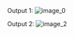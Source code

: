 

Output 1:
![image_0](https://github.com/SharathChampzz/ChampzzProjects/assets/54370770/b5c62a70-2e5b-41a6-aa3e-c97675df8be2)


Output 2:
![image_2](https://github.com/SharathChampzz/ChampzzProjects/assets/54370770/1bb4ddd1-8f11-4578-be4c-7d6a1a33ac5b)
